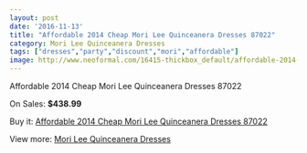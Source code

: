 ```yaml
---
layout: post
date: '2016-11-13'
title: "Affordable 2014 Cheap Mori Lee Quinceanera Dresses 87022"
category: Mori Lee Quinceanera Dresses
tags: ["dresses","party","discount","mori","affordable"]
image: http://www.neoformal.com/16415-thickbox_default/affordable-2014-cheap-mori-lee-quinceanera-dresses-87022.jpg
---
```

Affordable 2014 Cheap Mori Lee Quinceanera Dresses 87022

On Sales: **$438.99**
<a href="https://www.neoformal.com/en/mori-lee-quinceanera-dresses-2014/5467-affordable-2014-cheap-mori-lee-quinceanera-dresses-87022.html"><amp-img layout="responsive" width="600" height="600" src="//www.neoformal.com/16415-thickbox_default/affordable-2014-cheap-mori-lee-quinceanera-dresses-87022.jpg" alt="Affordable 2014 Cheap Mori Lee Quinceanera Dresses 87022 0" /></a>
<a href="https://www.neoformal.com/en/mori-lee-quinceanera-dresses-2014/5467-affordable-2014-cheap-mori-lee-quinceanera-dresses-87022.html"><amp-img layout="responsive" width="600" height="600" src="//www.neoformal.com/16416-thickbox_default/affordable-2014-cheap-mori-lee-quinceanera-dresses-87022.jpg" alt="Affordable 2014 Cheap Mori Lee Quinceanera Dresses 87022 1" /></a>
<a href="https://www.neoformal.com/en/mori-lee-quinceanera-dresses-2014/5467-affordable-2014-cheap-mori-lee-quinceanera-dresses-87022.html"><amp-img layout="responsive" width="600" height="600" src="//www.neoformal.com/16417-thickbox_default/affordable-2014-cheap-mori-lee-quinceanera-dresses-87022.jpg" alt="Affordable 2014 Cheap Mori Lee Quinceanera Dresses 87022 2" /></a>
<a href="https://www.neoformal.com/en/mori-lee-quinceanera-dresses-2014/5467-affordable-2014-cheap-mori-lee-quinceanera-dresses-87022.html"><amp-img layout="responsive" width="600" height="600" src="//www.neoformal.com/16418-thickbox_default/affordable-2014-cheap-mori-lee-quinceanera-dresses-87022.jpg" alt="Affordable 2014 Cheap Mori Lee Quinceanera Dresses 87022 3" /></a>

Buy it: [Affordable 2014 Cheap Mori Lee Quinceanera Dresses 87022](https://www.neoformal.com/en/mori-lee-quinceanera-dresses-2014/5467-affordable-2014-cheap-mori-lee-quinceanera-dresses-87022.html "Affordable 2014 Cheap Mori Lee Quinceanera Dresses 87022")

View more: [Mori Lee Quinceanera Dresses](https://www.neoformal.com/en/66-mori-lee-quinceanera-dresses-2014 "Mori Lee Quinceanera Dresses")